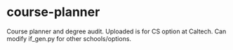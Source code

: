 # course-planner
Course planner and degree audit. Uploaded is for CS option at Caltech. Can modify if_gen.py for other schools/options.
